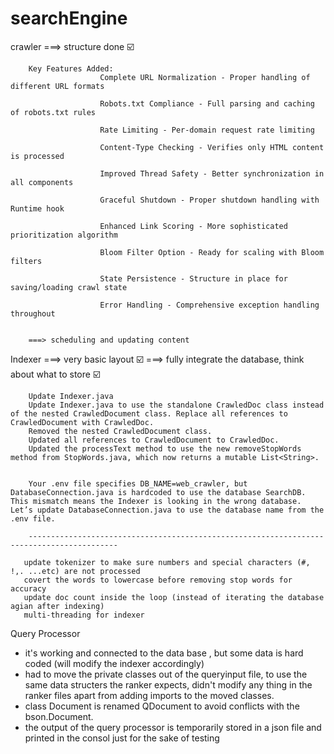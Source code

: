 # searchEngine

crawler ===> structure done ☑️
                
        Key Features Added:
                        Complete URL Normalization - Proper handling of different URL formats

                        Robots.txt Compliance - Full parsing and caching of robots.txt rules

                        Rate Limiting - Per-domain request rate limiting

                        Content-Type Checking - Verifies only HTML content is processed

                        Improved Thread Safety - Better synchronization in all components

                        Graceful Shutdown - Proper shutdown handling with Runtime hook

                        Enhanced Link Scoring - More sophisticated prioritization algorithm

                        Bloom Filter Option - Ready for scaling with Bloom filters

                        State Persistence - Structure in place for saving/loading crawl state

                        Error Handling - Comprehensive exception handling throughout

                        
        ===> scheduling and updating content                

Indexer ===> very basic layout ☑️
        ===> fully integrate the database, think about what to store ☑️
        
        Update Indexer.java
        Update Indexer.java to use the standalone CrawledDoc class instead of the nested CrawledDocument class. Replace all references to CrawledDocument with CrawledDoc.
        Removed the nested CrawledDocument class.
        Updated all references to CrawledDocument to CrawledDoc.
        Updated the processText method to use the new removeStopWords method from StopWords.java, which now returns a mutable List<String>.
        

        Your .env file specifies DB_NAME=web_crawler, but DatabaseConnection.java is hardcoded to use the database SearchDB. This mismatch means the Indexer is looking in the wrong database. Let’s update DatabaseConnection.java to use the database name from the .env file.

        ------------------------------------------------------------------------------------------

       update tokenizer to make sure numbers and special characters (#, !,. ...etc) are not processed
       covert the words to lowercase before removing stop words for accuracy
       update doc count inside the loop (instead of iterating the database agian after indexing)
       multi-threading for indexer

Query Processor 
   - it's working and connected to the data base , but some data is hard coded (will modify the indexer accordingly)
   - had to move the private classes out of the queryinput file, to use the same data structers the ranker expects, didn't modify any thing in the ranker files apart from adding imports to the moved classes.
   - class Document is renamed QDocument to avoid conflicts with the bson.Document. 
   - the output of the query processor is temporarily stored in a json file and printed in the consol just for the sake of testing        
       
